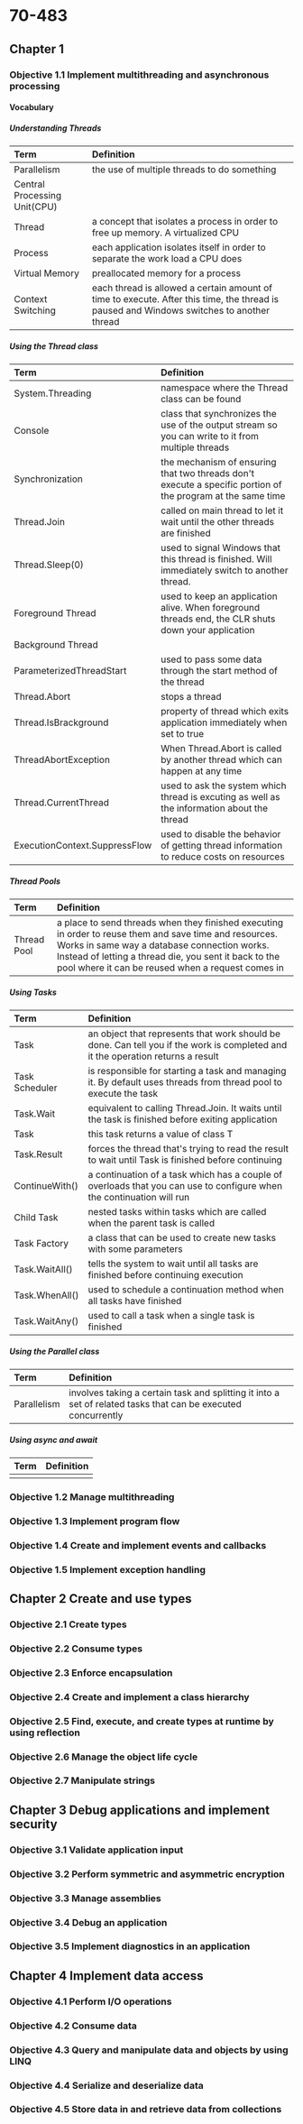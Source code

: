 # 70-483

## Chapter 1

### Objective 1.1 Implement multithreading and asynchronous processing

#### Vocabulary
##### Understanding Threads

| Term                         | Definition    |
| :------------                |:--------------|
| Parallelism                  | the use of multiple threads to do something |
| Central Processing Unit(CPU) | |
| Thread                       | a concept that isolates a process in order to free up memory. A virtualized CPU |
| Process                      | each application isolates itself in order to separate the work load a CPU does      |
| Virtual Memory               | preallocated memory for a process      |
| Context Switching            | each thread is allowed a certain amount of time to execute. After this time, the thread is paused and Windows switches to another thread      |


##### Using the Thread class 

| Term                          | Definition    |
| :------------                 |:--------------|
| System.Threading              | namespace where the Thread class can be found |
| Console                       | class that synchronizes the use of the output stream so you can write to it from multiple threads |
| Synchronization               | the mechanism of ensuring that two threads don't execute a specific portion of the program at the same time |
| Thread.Join                   | called on main thread to let it wait until the other threads are finished |
| Thread.Sleep(0)               | used to signal Windows that this thread is finished. Will immediately switch to another thread. |
| Foreground Thread             | used to keep an application alive. When foreground threads end, the CLR shuts down your application |
| Background Thread             | |
| ParameterizedThreadStart      | used to pass some data through the start method of the thread |
| Thread.Abort                  | stops a thread |
| Thread.IsBrackground          | property of thread which exits application immediately when set to true |
| ThreadAbortException          | When Thread.Abort is called by another thread which can happen at any time |
| Thread.CurrentThread          | used to ask the system which thread is excuting as well as the information about the thread |
| ExecutionContext.SuppressFlow | used to disable the behavior of getting thread information to reduce costs on resources |

##### Thread Pools

| Term        | Definition  |
| :---------- | :---------- |
| Thread Pool | a place to send threads when they finished executing in order to reuse them and save time and resources. Works in same way a database connection works. Instead of letting a thread die, you sent it back to the pool where it can be reused when a request comes in |

##### Using Tasks

| Term           | Definition  |
| :----------    | :---------- |
| Task           | an object that represents that work should be done. Can tell you if the work is completed and it the operation returns a result |
| Task Scheduler | is responsible for starting a task and managing it. By default uses threads from thread pool to execute the task |
| Task.Wait      | equivalent to calling Thread.Join. It waits until the task is finished before exiting application |
| Task<T>        | this task returns a value of class T |
| Task.Result    | forces the thread that's trying to read the result to wait until Task is finished before continuing |
| ContinueWith() | a continuation of a task which has a couple of overloads that you can use to configure when the continuation will run |
| Child Task     | nested tasks within tasks which are called when the parent task is called |
| Task Factory   | a class that can be used to create new tasks with some parameters |
| Task.WaitAll() | tells the system to wait until all tasks are finished before continuing execution |
| Task.WhenAll() | used to schedule a continuation method when all tasks have finished |
| Task.WaitAny() | used to call a task when a single task is finished |

##### Using the Parallel class

| Term             | Definition  |
| :----------      | :---------- |
| Parallelism      | involves taking a certain task and splitting it into a set of related tasks that can be executed concurrently |

##### Using async and await

| Term             | Definition  |
| :----------      | :---------- |
|  |  |


### Objective 1.2 Manage multithreading

### Objective 1.3 Implement program flow

### Objective 1.4 Create and implement events and callbacks

### Objective 1.5 Implement exception handling

## Chapter 2 Create and use types

### Objective 2.1 Create types

### Objective 2.2 Consume types

### Objective 2.3 Enforce encapsulation

### Objective 2.4 Create and implement a class hierarchy

### Objective 2.5 Find, execute, and create types at runtime by using reflection

### Objective 2.6 Manage the object life cycle

### Objective 2.7 Manipulate strings

## Chapter 3 Debug applications and implement security

### Objective 3.1 Validate application input

### Objective 3.2 Perform symmetric and asymmetric encryption

### Objective 3.3 Manage assemblies

### Objective 3.4 Debug an application

### Objective 3.5 Implement diagnostics in an application

## Chapter 4 Implement data access

### Objective 4.1 Perform I/O operations

### Objective 4.2 Consume data

### Objective 4.3 Query and manipulate data and objects by using LINQ

### Objective 4.4 Serialize and deserialize data

### Objective 4.5 Store data in and retrieve data from collections